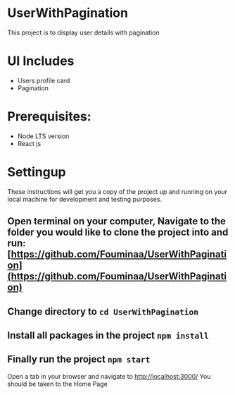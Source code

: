 # UserWithPagination

This project is to display user details with pagination

# UI Includes
- Users profile card 
- Pagination 

# Prerequisites:
- Node LTS version
- React js

# Settingup
These instructions will get you a copy of the project up and running on your local machine for development and testing purposes.

## Open terminal on your computer, Navigate to the folder you would like to clone the project into and run: [https://github.com/Fouminaa/UserWithPagination](https://github.com/Fouminaa/UserWithPagination)

## Change directory to `cd UserWithPagination`

## Install all packages in the project `npm install`

## Finally run the project `npm start`

Open a tab in your browser and navigate to [http://localhost:3000/](http://localhost:3000/) You should be taken to the Home Page 
